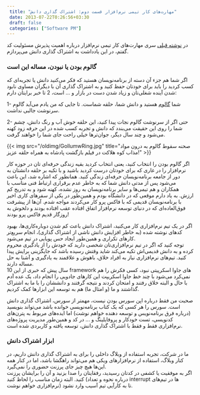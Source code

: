 ```yaml
---
 title: "مهارت‌های کار تیمی نرم‌افزار قسمت دوم: اشتراک گذاری دانش" 
 date: 2013-07-22T0:26:56+03:30
 draft: false 
 categories: ["Software PM"]
---
```




در [نوشته قبلی](/post/5-مهارت-های-کار-تیمی-نرم-افزار-قسمت-اول--پذیرش-مسئولیت/) سری مهارت‌های کار تیمی نرم‌افزار درباره اهمیت پذیرش مسئولیت کد گفتم، در این یادداشت به اشتراک گذاری دانش می‌پردازم.



### گالوم بودن یا نبودن، مساله این است



اگر شما هم جزء آن دسته از برنامه‌نویسان هستید که فکر می‌کنید دانش یا تجربه‌ای که کسب کردید را باید برای خودتان حفظ کنید و به اشتراک گذاری آن با دیگران مساوی نابود شدن آینده شغلی‌تان و زیاد شدن دست در بازار و ... است، 2 تا خبر برایتان دارم:



1- شما [گالوم](http://fa.wikipedia.org/wiki/%DA%AF%D8%A7%D9%84%D9%88%D9%85) هستید و دانش شما،‌ حلقه شماست. تا جایی که من یادم می‌آید گالوم سرنوشت جالبی نداشت.



2- حتی اگر از سرنوشت گالوم نجات پیدا کنید، این حلقه خوش آب و رنگ دانش، چشم شما را روی این حقیقت می‌بندد که دانش و تجربه کسب شده در این حرفه زود کهنه می‌شود و چند سال دیگر، جوان‌ترها خیلی راحت جای شما را خواهند گرفت.


{{< img src="/oldimg/GollumwRing.jpg" title="صحنه سقوط گالوم به درون مواد مذاب کوه هلاکت در فیلم بازگشت پادشاه به همراه حلقه عزیز!" >}}





اگر گالوم بودن را انتخاب کنید، یعنی انتخاب کردید بقیه زندگی حرفه‌ای تان در حوزه کار نرم‌افزار را در غاری که برای خودتان درست کردید باشید و با تکیه بر حلقه دانشتان به دور از جامعه برنامه‌نویسان حرفه‌ای زندگی کنید. همانطور که اشاره شد، این باعث می‌شود پس از مدتی دانش شما که به خاطر عدم برقراری ارتباط فنی مناسب با همکاران و هم تیمی‌ها و سایر برنامه‌نویسان به روز نشده، کهنه شود و به تدریج کم ارزش. به یاد دارم موقعی که در دانشگاه بودم و همین‌طور در یکی از سفرهای کاری اخیر با برنامه‌نویسان قدیمی که با فاکس پرو کار می‌کردند مواجه شدم. آن‌ها از پیشرفت فوق‌العاده‌ای که در دنیای توسعه نرم‌افزار اتفاق افتاده عقب افتاده بودند و دلخوش به روزگار قدیم فاکس پرو بودند!



اگر در یک تیم نرم‌افزاری کار می‌کنید،‌ اشتراک دانش باعث کم شدن دوباره‌کاری‌ها، بهبود کدهای نوشته شده (به خاطر افزایش دانش ناشی از اشتراک گذاری)، انجام سریع‌تر کارهای تکراری و همین‌طور ایجاد حس پویایی در تیم می‌شود.  
توجه کنید که اگر در تیم نرم‌افزاری‌تان شخصی دارید که خودش را از یادگیری محروم کرده و به دانش قدیمی‌اش تکیه می‌کند شاید وقتش رسیده باشد که جایگزینی برایش پیدا کنید. تیم‌های نرم‌افزاری نیاز به افراد خلاق، باهوش و علاقمند به یادگیری و آشنا به حل مساله دارند.  
 10 سال پیش که خبری از این framework های جاوا اسکرپیتی نبود، کسی فکرش را هم نمی‌کرد می‌شود با چند خط جاوا اسکریپت این کارهای جادویی را انجام داد، یک عده آدم با حال و البته خلاق رفتند و امتحان کردند و نتیجه گرفتند و دانششان را با ما به اشتراک گذاشتند و ما (و امثال ما) هم به توسعه این ابزارها کمک کردیم.



صحبت من فقط درباره اپن سورس بودن نیست، مهمتر از سورس، اشتراک گذاری دانش است. سورس را هر کسی که یک کتاب برنامه‌نویسی خوانده باشد می‌تواند بنویسید (درباره فرق برنامه‌نویس و توسعه دهنده خواهم نوشت) اما ایده‌های مربوط به پترن‌های کدنویسی، تست خودکار و پروفایلینگ و ... در کد و همین‌طور مدیریت پروژه‌های نرم‌افزاری فقط و فقط با اشتراک گذاری دانش، توسعه یافته و کاربردی شده است.



### ابزار اشتراک دانش



ما در شرکت، تجربه استفاده از وبلاگ داخلی را برای به اشتراک گذاری دانش داریم، در کنار وبلاگ، استفاده از نرم‌افزارهای ویکی هم می‌تواند راهگشا باشد، اما در کنار همه این‌ها هیچ چیز جای پرزنت حضوری را نمی‌گیرد.  
 اگر به موفقیت یا کشفی در کدتان رسیدید، رفقایتان را صدا بزنید و آن را برایشان پرزنت کنید. البته زمان مناسب را لحاظ کنید (درباره نحوه و تعداد interrupt ها در تیم‌های نرم‌افزاری خواهم نوشت) تا به کارآیی تیم آسیب وارد نشود.

